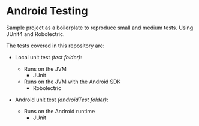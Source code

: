 # Android Testing
Sample project as a boilerplate to reproduce small and medium tests. Using JUnit4 and Robolectric.

The tests covered in this repository are:
- Local unit test *(test folder)*:
  - Runs on the JVM
    - JUnit
  - Runs on the JVM with the Android SDK
    - Robolectric

- Android unit test *(androidTest folder)*:
  - Runs on the Android runtime
    - JUnit